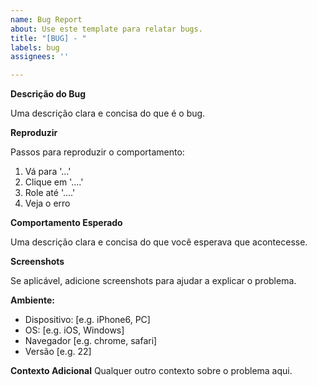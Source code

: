 ```yaml
---
name: Bug Report
about: Use este template para relatar bugs.
title: "[BUG] - "
labels: bug
assignees: ''

---
```


**Descrição do Bug**

Uma descrição clara e concisa do que é o bug.

**Reproduzir**

Passos para reproduzir o comportamento:
1. Vá para '...'
2. Clique em '....'
3. Role até '....'
4. Veja o erro

**Comportamento Esperado**

Uma descrição clara e concisa do que você esperava que acontecesse.

**Screenshots**

Se aplicável, adicione screenshots para ajudar a explicar o problema.

**Ambiente:**
 - Dispositivo: [e.g. iPhone6, PC]
 - OS: [e.g. iOS, Windows]
 - Navegador [e.g. chrome, safari]
 - Versão [e.g. 22]

**Contexto Adicional**
Qualquer outro contexto sobre o problema aqui.
